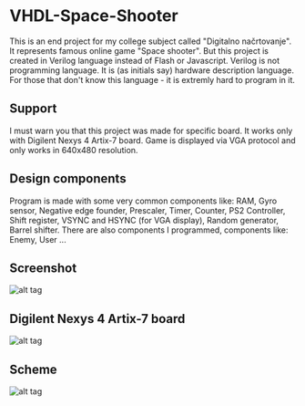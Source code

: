 # VHDL-Space-Shooter
This is an end project for my college subject called "Digitalno načrtovanje". It represents famous online game "Space shooter". But this project is created in Verilog language instead of Flash or Javascript. Verilog is not programming language. It is (as initials say) hardware description language. For those that don't know this language - it is extremly hard to program in it.

## Support
I must warn you that this project was made for specific board. It works only with Digilent Nexys 4 Artix-7 board. Game is displayed via VGA protocol and only works in 640x480 resolution.

## Design components
Program is made with some very common components like: RAM, Gyro sensor, Negative edge founder, Prescaler, Timer, Counter, PS2 Controller, Shift register, VSYNC and HSYNC (for VGA display), Random generator, Barrel shifter.
There are also components I programmed, components like: Enemy, User ...

## Screenshot
![alt tag](https://raw.githubusercontent.com/mrLukas/VHDL-Space-Shooter/master/Pictures/Screenshot.jpg)

## Digilent Nexys 4 Artix-7 board
![alt tag](https://raw.githubusercontent.com/mrLukas/VHDL-Space-Shooter/master/Pictures/Nexys4_board.jpg)

## Scheme
![alt tag](https://raw.githubusercontent.com/mrLukas/VHDL-Space-Shooter/master/Pictures/scheme.png)
